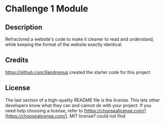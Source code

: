 # Challenge 1 Module

## Description

Refractored a website's code to make it cleaner to read and understand, while keeping the format of the website exactly identical.

## Credits

https://github.com/Xandromus created the starter code for this project

## License

The last section of a high-quality README file is the license. This lets other developers know what they can and cannot do with your project. If you need help choosing a license, refer to [https://choosealicense.com/](https://choosealicense.com/). MIT license? could not find
